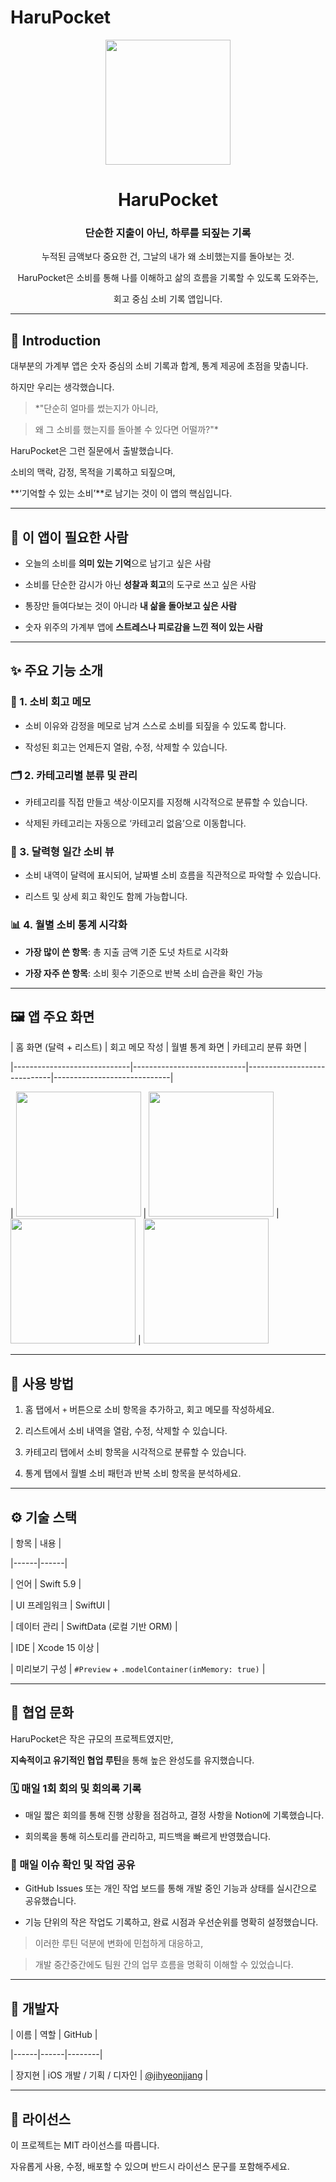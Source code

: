 # HaruPocket

<div align="center">

  

<img src="https://github.com/user-attachments/assets/fde04fdc-74f0-453d-be49-8e0ca65ec1f5" width="200"/>


<h1>HaruPocket</h1>

  

<h3>단순한 지출이 아닌, 하루를 되짚는 기록</h3>

  

<p>

누적된 금액보다 중요한 건, 그날의 내가 왜 소비했는지를 돌아보는 것.<br/>

HaruPocket은 소비를 통해 나를 이해하고 삶의 흐름을 기록할 수 있도록 도와주는,<br/>

회고 중심 소비 기록 앱입니다.

</p>

  

</div>

  

---

  

## 🧭 Introduction

  

대부분의 가계부 앱은 숫자 중심의 소비 기록과 합계, 통계 제공에 초점을 맞춥니다.

하지만 우리는 생각했습니다.

  

> *"단순히 얼마를 썼는지가 아니라,

> 왜 그 소비를 했는지를 돌아볼 수 있다면 어떨까?"*

  

HaruPocket은 그런 질문에서 출발했습니다.

소비의 맥락, 감정, 목적을 기록하고 되짚으며,

**‘기억할 수 있는 소비’**로 남기는 것이 이 앱의 핵심입니다.

  

---

  

## 🎯 이 앱이 필요한 사람

  

- 오늘의 소비를 **의미 있는 기억**으로 남기고 싶은 사람

- 소비를 단순한 감시가 아닌 **성찰과 회고**의 도구로 쓰고 싶은 사람

- 통장만 들여다보는 것이 아니라 **내 삶을 돌아보고 싶은 사람**

- 숫자 위주의 가계부 앱에 **스트레스나 피로감을 느낀 적이 있는 사람**

  

---

  

## ✨ 주요 기능 소개

  

### 📝 1. 소비 회고 메모

- 소비 이유와 감정을 메모로 남겨 스스로 소비를 되짚을 수 있도록 합니다.

- 작성된 회고는 언제든지 열람, 수정, 삭제할 수 있습니다.

  

### 🗂️ 2. 카테고리별 분류 및 관리

- 카테고리를 직접 만들고 색상·이모지를 지정해 시각적으로 분류할 수 있습니다.

- 삭제된 카테고리는 자동으로 ‘카테고리 없음’으로 이동합니다.

  

### 📆 3. 달력형 일간 소비 뷰

- 소비 내역이 달력에 표시되어, 날짜별 소비 흐름을 직관적으로 파악할 수 있습니다.

- 리스트 및 상세 회고 확인도 함께 가능합니다.

  

### 📊 4. 월별 소비 통계 시각화

- **가장 많이 쓴 항목**: 총 지출 금액 기준 도넛 차트로 시각화

- **가장 자주 쓴 항목**: 소비 횟수 기준으로 반복 소비 습관을 확인 가능

  

---

  

## 🖼️ 앱 주요 화면

  

| 홈 화면 (달력 + 리스트)      | 회고 메모 작성          | 월별 통계 화면 | 카테고리 분류 화면 |

|-----------------------------|----------------------------|-----------------------------|-----------------------------|

| <img src="https://github.com/user-attachments/assets/5201b697-6663-4da7-897c-d5768a5b8624" width="200"/> | <img src="https://github.com/user-attachments/assets/a67a2154-f90a-4980-9484-d1b92063910a" width="200"/> | <img src="https://github.com/user-attachments/assets/f7cfac11-c081-4002-b4ed-869c08d7687d" width="200"/> | <img src="https://github.com/user-attachments/assets/e5c33f7d-3a42-496a-b2db-897ce5073db7" width="200"/>

  

---

  

## 🧪 사용 방법

  

1. 홈 탭에서 `+` 버튼으로 소비 항목을 추가하고, 회고 메모를 작성하세요.

2. 리스트에서 소비 내역을 열람, 수정, 삭제할 수 있습니다.

3. 카테고리 탭에서 소비 항목을 시각적으로 분류할 수 있습니다.

4. 통계 탭에서 월별 소비 패턴과 반복 소비 항목을 분석하세요.

  

---

  

## ⚙️ 기술 스택

  

| 항목 | 내용 |

|------|------|

| 언어 | Swift 5.9 |

| UI 프레임워크 | SwiftUI |

| 데이터 관리 | SwiftData (로컬 기반 ORM) |

| IDE | Xcode 15 이상 |

| 미리보기 구성 | `#Preview` + `.modelContainer(inMemory: true)` |

  

---

  

## 🤝 협업 문화

  

HaruPocket은 작은 규모의 프로젝트였지만,

**지속적이고 유기적인 협업 루틴**을 통해 높은 완성도를 유지했습니다.

  

### 🗓️ 매일 1회 회의 및 회의록 기록

- 매일 짧은 회의를 통해 진행 상황을 점검하고, 결정 사항을 Notion에 기록했습니다.

- 회의록을 통해 히스토리를 관리하고, 피드백을 빠르게 반영했습니다.

  

### 🧩 매일 이슈 확인 및 작업 공유

- GitHub Issues 또는 개인 작업 보드를 통해 개발 중인 기능과 상태를 실시간으로 공유했습니다.

- 기능 단위의 작은 작업도 기록하고, 완료 시점과 우선순위를 명확히 설정했습니다.

  

> 이러한 루틴 덕분에 변화에 민첩하게 대응하고,

> 개발 중간중간에도 팀원 간의 업무 흐름을 명확히 이해할 수 있었습니다.

  

---

  

## 👤 개발자

  

| 이름 | 역할 | GitHub |

|------|------|--------|

| 장지현 | iOS 개발 / 기획 / 디자인 | [@jihyeonjjang](https://github.com/jihyeonjjang) |

  

---

  

## 🪪 라이선스

  

이 프로젝트는 MIT 라이선스를 따릅니다.

자유롭게 사용, 수정, 배포할 수 있으며 반드시 라이선스 문구를 포함해주세요.
